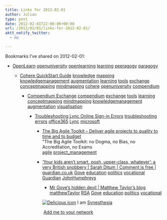 ```yaml
---
title: Links for 2012-02-01
author: Julian
type: post
date: 2012-02-01T22:00:00+00:00
url: /2012/02/01/links-for-2012-02-01/
aktt_notify_twitter:
  - no

---
```

Bookmarks I&#8217;ve shared on 2012-02-01:

  * [OpenLearn][1] 
    [openuniversity][2] [openlearning][3] [learning][4] [peeragogy][5] [paragogy][6] </li> 
    
      * [Cohere QuickStart Guide][7] 
        [knowledge][8] [mapping][9] [knowledgemanagement][10] [augmentation][11] [learning][4] [tools][12] [exchange][13] [conceptmapping][14] [mindmapping][15] [cohere][16] [openuniversity][2] [compendium][17] </li> 
        
          * [Compendium Exchange][18] 
            [compendium][17] [exchange][13] [tools][12] [learning][4] [conceptmapping][14] [mindmapping][15] [knowledgemanagement][10] [augmentation][11] [visualisation][19] </li> 
            
              * [Troubleshooting Lync Online Sign-in Errors][20] 
                [troubleshooting][21] [errors][22] [office365][23] [Lync][24] [microsoft][25] </li> 
                
                  * [The Big Agile Toolkit &#8211; Deliver agile projects to quality to time and to budget][26]  
                    "The Big Agile Toolkit: no Dogma, no Bias, no Accreditation, no Exams  
                    [agile][27] [project_management][28] 
                  * [&#8216;Your kids aren&#8217;t smart, posh, upper-class, whatever&#8217;: a very British snobbery | Sarah Ditum | Comment is free | guardian.co.uk][29] 
                    [Gove][30] [education][31] [politics][32] [vocational][33] [Guardian][34] [JohnHumphreys][35] </li> 
                    
                      * [Mr Gove&rsquo;s hidden devil | Matthew Taylor&#8217;s blog][36] 
                        [matthewTaylor][37] [RSA][38] [Gove][30] [education][31] [politics][32] [vocational][33] </li> </ul> 
                        
                        <p class="deliciouslink">
                          <a href="http://del.icio.us/synesthesia" title="See all my bookmarks on del.icio.us"><img src="https://www.synesthesia.co.uk/images/deliciousicon.jpg" alt="Delicious icon" /></a>&nbsp;I am <a href="http://del.icio.us/synesthesia" title="See all my bookmarks on del.icio.us">Synesthesia</a>
                        </p>
                        
                        <p class="deliciouslink">
                          <a href="http://del.icio.us/network?add=synesthesia" title="Add me to your del.icio.us network"><img src="https://www.synesthesia.co.uk/images/add.gif" alt="" /></a>&nbsp;<a href="http://del.icio.us/network?add=synesthesia" title="Add me to your del.icio.us network">Add me to your network</a>
                        </p>

 [1]: http://www.open.edu/openlearn/?samsredir=1328093905
 [2]: http://www.delicious.com/synesthesia/openuniversity
 [3]: http://www.delicious.com/synesthesia/openlearning
 [4]: http://www.delicious.com/synesthesia/learning
 [5]: http://www.delicious.com/synesthesia/peeragogy
 [6]: http://www.delicious.com/synesthesia/paragogy
 [7]: http://openlearn.open.ac.uk/course/view.php?id=3362
 [8]: http://www.delicious.com/synesthesia/knowledge
 [9]: http://www.delicious.com/synesthesia/mapping
 [10]: http://www.delicious.com/synesthesia/knowledgemanagement
 [11]: http://www.delicious.com/synesthesia/augmentation
 [12]: http://www.delicious.com/synesthesia/tools
 [13]: http://www.delicious.com/synesthesia/exchange
 [14]: http://www.delicious.com/synesthesia/conceptmapping
 [15]: http://www.delicious.com/synesthesia/mindmapping
 [16]: http://www.delicious.com/synesthesia/cohere
 [17]: http://www.delicious.com/synesthesia/compendium
 [18]: http://compendium.open.ac.uk/moodle
 [19]: http://www.delicious.com/synesthesia/visualisation
 [20]: http://office.microsoft.com/en-us/communicator-help/troubleshooting-lync-online-sign-in-errors-HA102758577.aspx
 [21]: http://www.delicious.com/synesthesia/troubleshooting
 [22]: http://www.delicious.com/synesthesia/errors
 [23]: http://www.delicious.com/synesthesia/office365
 [24]: http://www.delicious.com/synesthesia/Lync
 [25]: http://www.delicious.com/synesthesia/microsoft
 [26]: http://www.bigagiletoolkit.com/B2B/Front_Cover.aspx
 [27]: http://www.delicious.com/synesthesia/agile
 [28]: http://www.delicious.com/synesthesia/project_management
 [29]: http://www.guardian.co.uk/commentisfree/2012/jan/31/john-humphrys-school-snobbery-today1?cat=commentisfree
 [30]: http://www.delicious.com/synesthesia/Gove
 [31]: http://www.delicious.com/synesthesia/education
 [32]: http://www.delicious.com/synesthesia/politics
 [33]: http://www.delicious.com/synesthesia/vocational
 [34]: http://www.delicious.com/synesthesia/Guardian
 [35]: http://www.delicious.com/synesthesia/JohnHumphreys
 [36]: http://www.matthewtaylorsblog.com/uncategorized/mr-goves-hidden-devil
 [37]: http://www.delicious.com/synesthesia/matthewTaylor
 [38]: http://www.delicious.com/synesthesia/RSA